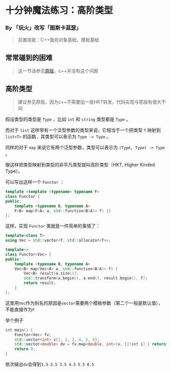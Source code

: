 # 十分钟魔法练习：高阶类型

### By 「玩火」改写「图斯卡蓝瑟」

> 前置技能：C++面向对象基础，模板基础

## 常常碰到的困难

> 这一节请参见[原版](https://github.com/goldimax/magic-in-ten-mins/blob/main/doc/HKT.md)，c++并没有这个问题

## 高阶类型

> 建议参见原版，因为c++不需要加一层HKT转发，代码实现与原版有很大不同

假设类型的类型是 `Type` ，比如 `int` 和 `string` 类型都是 `Type` 。

而对于 `list` 这样带有一个泛型参数的类型来说，它相当于一个把类型 `T` 映射到 `list<T>` 的函数，其类型可以表示为 `Type -> Type` 。

同样的对于 `map` 来说它有两个泛型参数，类型可以表示为 `(Type, Type) -> Type` 。

像这样把类型映射到类型的非平凡类型就叫高阶类型（HKT, Higher Kinded Type）。

可以写出这样一个 `Functor` ：

```cpp
template <template <typename> typename F>
class Functor {
public:
    template <typename B, typename A>
    F<B> map(F<A> a, std::function<B(A)> f) {}
};
```

这样，实现 `Functor` 类就是一件简单的事情了：

```cpp
template<class T>
using Vec = std::vector<T, std::allocator<T>>;

template<>
class Functor<Vec> {
public:
    template <typename B, typename A>
    Vec<B> map(Vec<A> a, std::function<B(A)> f) {
        Vec<B> result(a.size());
        std::transform(a.begin(), a.end(), result.begin(), f);
        return result;
    }
};
```
这里用`Vec`作为别名的原因是`vector`需要两个模板参数（第二个一般是默认值），不能直接作为`F`

举个例子
```cpp
int main() {
    Functor<Vec> fv;
    std::vector<int> v{1, 2, 3, 4, 5, 6};
    std::vector<double> dv = fv.map<double, int>(v, [](int i) { return 0.5 + i; });
    return 0;
}
```
依次输出`dv`会得到`1.5 2.5 3.5 4.5 5.5 6.5`


